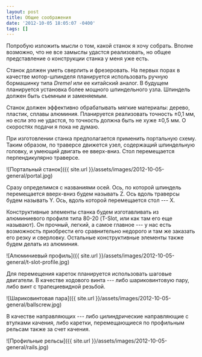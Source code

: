 ```yaml
---
layout: post
title: Общие соображения
date: '2012-10-05 18:05:07 -0400'
tags: []
---
```

Попробую изложить мысли о том, какой станок я хочу собрать. Вполне возможно, что не все замыслы удастся реализовать, но общее представление о конструкции станка у меня уже есть.

Станок должен уметь сверлить и фрезеровать. На первых порах в качестве мотор-шпинделя планируется использовать ручную бормашинку типа *Dremel* или ее китайский аналог. В будущем планируется установка более мощного шпиндельного узла. Шпиндель должен быть съемным и заменяемым.

Станок должен эффективно обрабатывать мягкие материалы: дерево, пластик, сплавы алюминия. Планируется реализовать точность &plusmn;0,1 мм, но если это не удастся, то точность должна быть не хуже &plusmn;0,5 мм. О скоростях подачи я пока не думаю.

При изготовлении станка предполагается применить портальную схему. Таким образом, по траверсе движется узел, содержащий шпиндельную головку, и умеющий двигать ее вверх-вниз. Стол перемещается перпендикулярно траверсе.

![Портальный станок]({{ site.url }}/assets/images/2012-10-05-general/portal.jpg)

Сразу определимся с названиями осей. Ось, по которой шпиндель перемещается вверх-вниз будем называть Z. Ось вдоль траверсы будем называть Y. Ось, вдоль которой перемещается стол --- X.

Конструктивные элементы станка будем изготавливать из алюминиевого профиля типа 80-20 (T-Slot, или как там его еще называют). Он прочный, легкий, а самое главное --- у нас есть возможность приобрести его сравнительно недорого и там же заказать его резку и сверловку. Остальные конструктивные элементы также будем делать из алюминия.

![Алюминиевый профиль]({{ site.url }}/assets/images/2012-10-05-general/t-slot-profile.jpg)

Для перемещения кареток планируется использовать шаговые двигатели. В качестве ходового винта --- либо шариковинтовую пару, либо винт с трапециевидной резьбой.

![Шариковинтовая пара]({{ site.url }}/assets/images/2012-10-05-general/ballscrew.jpg)

В качестве направляющих --- либо цилиндрические направляющие с втулками качения, либо каретки, перемещающиеся по профильным рельсам также за счет качения.

![Профильные рельсы]({{ site.url }}/assets/images/2012-10-05-general/rails.jpg)